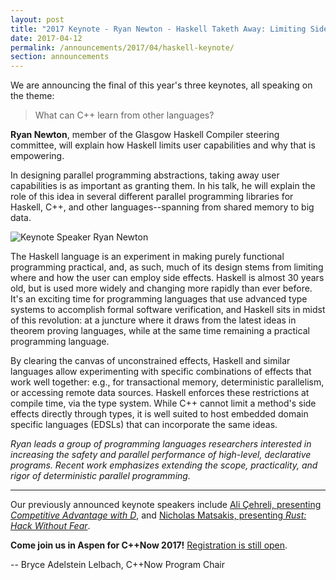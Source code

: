 ```yaml
---
layout: post
title: "2017 Keynote - Ryan Newton - Haskell Taketh Away: Limiting Side Effects for Parallel Programming"
date: 2017-04-12
permalink: /announcements/2017/04/haskell-keynote/
section: announcements
---
```


We are announcing the final of this year's three keynotes, all speaking on the theme:

> What can C++ learn from other languages?

**Ryan Newton**, member of the Glasgow Haskell Compiler steering committee, will explain how Haskell limits user capabilities and why that is empowering.

In designing parallel programming abstractions, taking away user capabilities is as important as granting them. In his talk, he will explain the role of this idea in several different parallel programming libraries for Haskell, C++, and other languages--spanning from shared memory to big data.

![Keynote Speaker Ryan Newton](/assets/img/posts/2017/KeynoteSpeakerRyanNewton.jpg "Keynote Speaker Ryan Newton")

<!--break-->

The Haskell language is an experiment in making purely functional programming practical, and, as such, much of its design stems from limiting where and how the user can employ side effects. Haskell is almost 30 years old, but is used more widely and changing more rapidly than ever before. It's an exciting time for programming languages that use advanced type systems to accomplish formal software verification, and Haskell sits in midst of this revolution: at a juncture where it draws from the latest ideas in theorem proving languages, while at the same time remaining a practical programming language.

By clearing the canvas of unconstrained effects, Haskell and similar languages allow experimenting with specific combinations of effects that work well together: e.g., for transactional memory, deterministic parallelism, or accessing remote data sources. Haskell enforces these restrictions at compile time, via the type system. While C++ cannot limit a method's side effects directly through types, it is well suited to host embedded domain specific languages (EDSLs) that can incorporate the same ideas.

*Ryan leads a group of programming languages researchers interested in increasing the safety and parallel performance of high-level, declarative programs. Recent work emphasizes extending the scope, practicality, and rigor of deterministic parallel programming.*

---

Our previously announced keynote speakers include [Ali Çehreli, presenting *Competitive Advantage with D*](/announcements/2017/04/d-keynote/), and [Nicholas Matsakis, presenting *Rust: Hack Without Fear*](/announcements/2017/03/rust-keynote/).

**Come join us in Aspen for C++Now 2017!** [Registration is still open](https://cppnow2017.eventbrite.com).

-- Bryce Adelstein Lelbach, C++Now Program Chair
